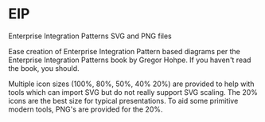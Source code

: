 # EIP
Enterprise Integration Patterns SVG and PNG files

Ease creation of Enterprise Integration Pattern based diagrams per the Enterprise Integration Patterns book by Gregor Hohpe. If you haven't read the book, you should. 

Multiple icon sizes (100%, 80%, 50%, 40% 20%) are provided to help with tools which can import SVG but do not really support SVG scaling. The 20% icons are the best size for typical presentations. To aid some primitive modern tools, PNG's are provided for the 20%.  
